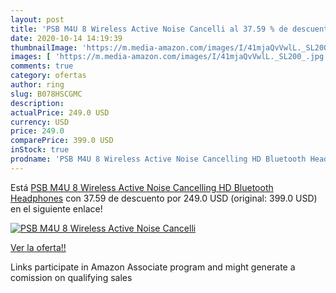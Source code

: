 ```yaml
---
layout: post
title: 'PSB M4U 8 Wireless Active Noise Cancelli al 37.59 % de descuento'
date: 2020-10-14 14:19:39
thumbnailImage: 'https://m.media-amazon.com/images/I/41mjaQvVwlL._SL200_.jpg'
images: [ 'https://m.media-amazon.com/images/I/41mjaQvVwlL._SL200_.jpg' ]
comments: true
category: ofertas
author: ring
slug: B078HSCGMC
description:
actualPrice: 249.0 USD
currency: USD
price: 249.0
comparePrice: 399.0 USD
inStock: true
prodname: 'PSB M4U 8 Wireless Active Noise Cancelling HD Bluetooth Headphones'
---
```


Está [PSB M4U 8 Wireless Active Noise Cancelling HD Bluetooth Headphones](https://www.amazon.com/dp/B078HSCGMC/?tag=tolees-20) con 37.59 de descuento por 249.0 USD (original: 399.0 USD) en el siguiente enlace!

[![PSB M4U 8 Wireless Active Noise Cancelli](https://m.media-amazon.com/images/I/41mjaQvVwlL._SL200_.jpg)](https://www.amazon.com/dp/B078HSCGMC/?tag=tolees-20)

[Ver la oferta!!](https://www.amazon.com/dp/B078HSCGMC/?tag=tolees-20)

Links participate in Amazon Associate program and might generate a comission on qualifying sales


